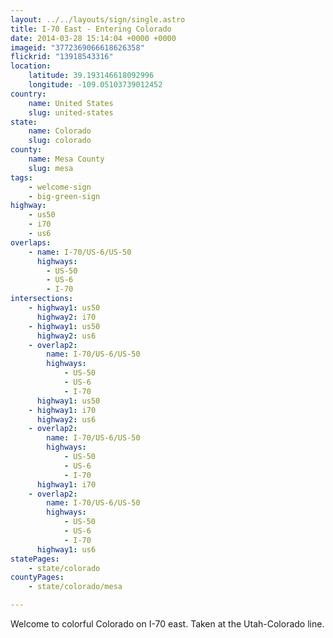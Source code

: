 ```yaml
---
layout: ../../layouts/sign/single.astro
title: I-70 East - Entering Colorado
date: 2014-03-28 15:14:04 +0000 +0000
imageid: "3772369066618626358"
flickrid: "13918543316"
location:
    latitude: 39.193146618092996
    longitude: -109.05103739012452
country:
    name: United States
    slug: united-states
state:
    name: Colorado
    slug: colorado
county:
    name: Mesa County
    slug: mesa
tags:
    - welcome-sign
    - big-green-sign
highway:
    - us50
    - i70
    - us6
overlaps:
    - name: I-70/US-6/US-50
      highways:
        - US-50
        - US-6
        - I-70
intersections:
    - highway1: us50
      highway2: i70
    - highway1: us50
      highway2: us6
    - overlap2:
        name: I-70/US-6/US-50
        highways:
            - US-50
            - US-6
            - I-70
      highway1: us50
    - highway1: i70
      highway2: us6
    - overlap2:
        name: I-70/US-6/US-50
        highways:
            - US-50
            - US-6
            - I-70
      highway1: i70
    - overlap2:
        name: I-70/US-6/US-50
        highways:
            - US-50
            - US-6
            - I-70
      highway1: us6
statePages:
    - state/colorado
countyPages:
    - state/colorado/mesa

---
```

Welcome to colorful Colorado on I-70 east.  Taken at the Utah-Colorado line.